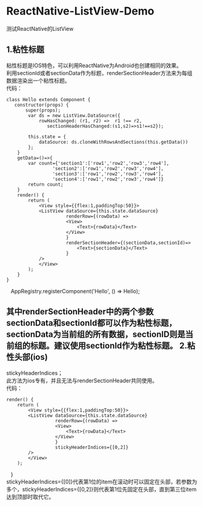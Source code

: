 # ReactNative-ListView-Demo
测试ReactNative的ListView<br>

1.粘性标题
----------
粘性标题是IOS特色，可以利用ReactNative为Android也创建相同的效果。<br>利用sectionId或者sectionData作为标题，renderSectionHeader方法来为每组数据渲染出一个粘性标题。<br>代码：<br>

    class Hello extends Component {
       constructor(props) {
           super(props);
            var ds = new ListView.DataSource({
                rowHasChanged: (r1, r2) =>  r1 !== r2,
                   sectionHeaderHasChanged:(s1,s2)=>s1!==s2});

            this.state = {
                dataSource: ds.cloneWithRowsAndSections(this.getData())
            };
        }
        getData=()=>{
            var count={'section1':['row1','row2','row3','row4'],
                     'section2':['row1','row2','row3','row4'],
                     'section3':['row1','row2','row3','row4'],
                     'section4':['row1','row2','row3','row4']}
            return count;
        }
        render() {
            return (
                <View style={{flex:1,paddingTop:50}}>
                <ListView dataSource={this.state.dataSource}
                          renderRow={(rowData) =>
                          <View>
                              <Text>{rowData}</Text>
                          </View>
                          }
                          renderSectionHeader={(sectionData,sectionId)=>
                              <Text>{sectionData}</Text>
                          }
                />
                </View>
            );
        }
    }


    AppRegistry.registerComponent('Hello', () => Hello);
    
    
    
其中renderSectionHeader中的两个参数sectionData和sectionId都可以作为粘性标题，sectionData为当前组的所有数据，sectionID则是当前组的标题。建议使用sectionId作为粘性标题。
2.粘性头部(ios)
---------

stickyHeaderIndices；<br>
此方法为ios专有，并且无法与renderSectionHeader共同使用。<br>代码：<br>


    render() {
        return (
            <View style={{flex:1,paddingTop:50}}>
            <ListView dataSource={this.state.dataSource}
                      renderRow={(rowData) =>
                      <View>
                          <Text>{rowData}</Text>
                      </View>
                      }
                      stickyHeaderIndices={[0,2]}
            />
            </View>
        );
    }
<br>
stickyHeaderIndices={[0]}代表第1位的item在滚动时可以固定在头部，若参数为多个，stickyHeaderIndices={[0,2]}则代表第1位先固定在头部，直到第三位item达到顶部时取代它。
                      
                  
